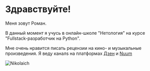 # Здравствуйте!

Меня зовут Роман.

В данный момент я учусь в онлайн-школе "Нетология" на курсе "Fullstack-разработчик на Python".

Мне очень нравится писать рецензии на кино- и музыкальные произведения.
Я веду каналs на платформах [Дзен](https://dzen.ru/rnikolaich) и [Nuum](https://nuum.ru/channel/romannikolaich)

![Nikolaich](https://dzen.ru/a/ZKFSMOaZnkYv4xLo)

